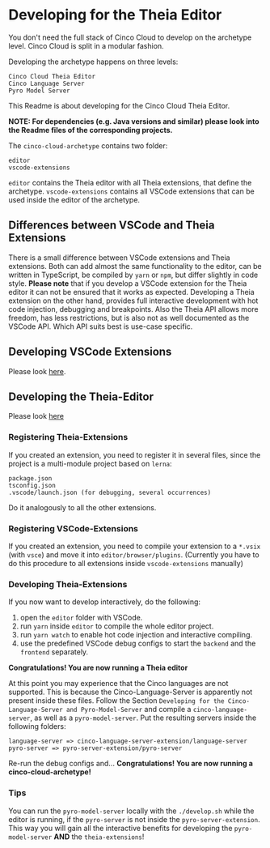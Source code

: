 # Developing for the Theia Editor

You don't need the full stack of Cinco Cloud to develop on the archetype level. Cinco Cloud is split in a modular fashion. 

Developing the archetype happens on three levels:

    Cinco Cloud Theia Editor
    Cinco Language Server
    Pyro Model Server

This Readme is about developing for the Cinco Cloud Theia Editor.

**NOTE: For dependencies (e.g. Java versions and similar) please look into the Readme files of the corresponding projects.**

The `cinco-cloud-archetype` contains two folder:

    editor
    vscode-extensions

`editor` contains the Theia editor with all Theia extensions, that define the archetype.
`vscode-extensions` contains all VSCode extensions that can be used inside the editor of the archetype.

## Differences between VSCode and Theia Extensions

There is a small difference between VSCode extensions and Theia extensions. Both can add almost the same functionality to the editor, can be written in TypeScript, be compiled by `yarn` or `npm`, but differ slightly in code style. **Please note** that if you develop a VSCode extension for the Theia editor it can not be ensured that it works as expected. Developing a Theia extension on the other hand, provides full interactive development with hot code injection, debugging and breakpoints. Also the Theia API allows more freedom, has less restrictions, but is also not as well documented as the VSCode API. Which API suits best is use-case specific.

## Developing VSCode Extensions

Please look [here](https://code.visualstudio.com/api/get-started/your-first-extension).

## Developing the Theia-Editor

Please look [here](https://theia-ide.org/docs/authoring_extensions/)

### Registering Theia-Extensions
If you created an extension, you need to register it in several files, since the project is a multi-module project based on `lerna`:

    package.json
    tsconfig.json
    .vscode/launch.json (for debugging, several occurrences)

Do it analogously to all the other extensions.

### Registering VSCode-Extensions
If you created an extension, you need to compile your extension to a `*.vsix` (with `vsce`) and move it into `editor/browser/plugins`. (Currently you have to do this procedure to all extensions inside `vscode-extensions` manually)

### Developing Theia-Extensions
If you now want to develop interactively, do the following:

1. open the `editor` folder with VSCode.
2. run `yarn` inside `editor` to compile the whole editor project.
3. run `yarn watch` to enable hot code injection and interactive compiling.
4. use the predefined VSCode debug configs to start the `backend` and the `frontend` separately.

**Congratulations! You are now running a Theia editor**

At this point you may experience that the Cinco languages are not supported. This is because the Cinco-Language-Server is apparently not present inside these files. Follow the Section `Developing for the Cinco-Language-Server and Pyro-Model-Server` and compile a `cinco-language-server`, as well as a `pyro-model-server`. Put the resulting servers inside the following folders:

    language-server => cinco-language-server-extension/language-server
    pyro-server => pyro-server-extension/pyro-server

Re-run the debug configs and...
**Congratulations! You are now running a cinco-cloud-archetype!**

### Tips

You can run the `pyro-model-server` locally with the `./develop.sh` while the editor is running, if the `pyro-server` is not inside the `pyro-server-extension`. This way you will gain all the interactive benefits for developing the `pyro-model-server` **AND** the `theia-extensions`!